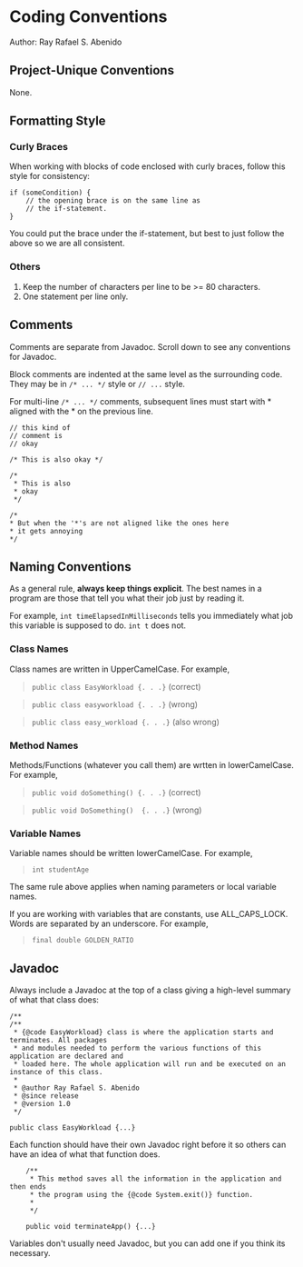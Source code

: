 # Coding Conventions
Author: Ray Rafael S. Abenido
## Project-Unique Conventions
None.

## Formatting Style
### Curly Braces
When working with blocks of code enclosed with curly braces, follow this style for consistency:
```
if (someCondition) {
    // the opening brace is on the same line as
    // the if-statement.
}
```
You could put the brace under the if-statement, but best to just follow the above so we are all consistent.
### Others
1. Keep the number of characters per line to be >= 80 characters.
2. One statement per line only.

## Comments
Comments are separate from Javadoc. Scroll down to see any conventions for Javadoc.

Block comments are indented at the same level as the surrounding code. They may be in `/* ... */` style or `// ...` style.

For multi-line `/* ... */` comments, subsequent lines must start with * aligned with the * on the previous line.

```
// this kind of
// comment is
// okay

/* This is also okay */

/*
 * This is also
 * okay
 */

/*
* But when the '*'s are not aligned like the ones here
* it gets annoying
*/

```

## Naming Conventions
As a general rule, **always keep things explicit**. The best names in a program are those that tell you what their job just by reading it.

For example, `int timeElapsedInMilliseconds` tells you immediately what job this variable is supposed to do. `int t` does not.
### Class Names
Class names are written in UpperCamelCase. For example,
> `public class EasyWorkload {. . .}` (correct)

> `public class easyworkload {. . .}` (wrong)

> `public class easy_workload {. . .}` (also wrong)

### Method Names
Methods/Functions (whatever you call them) are wrtten in lowerCamelCase. For example,
> `public void doSomething() {. . .}` (correct)

> `public void DoSomething()  {. . .}` (wrong)

### Variable Names
Variable names should be written lowerCamelCase. For example,
> `int studentAge`

The same rule above applies when naming parameters or local variable names.

If you are working with variables that are constants, use ALL_CAPS_LOCK. Words are separated by an underscore. For example,
> `final double GOLDEN_RATIO`

## Javadoc
Always include a Javadoc at the top of a class giving a high-level summary of what that class does:
```
/**
/**
 * {@code EasyWorkload} class is where the application starts and terminates. All packages
 * and modules needed to perform the various functions of this application are declared and
 * loaded here. The whole application will run and be executed on an instance of this class.
 * 
 * @author Ray Rafael S. Abenido
 * @since release
 * @version 1.0
 */

public class EasyWorkload {...}
```

Each function should have their own Javadoc right before it so others can have an idea of what that function does.
```
    /**
     * This method saves all the information in the application and then ends
     * the program using the {@code System.exit()} function.
     * 
     */

    public void terminateApp() {...}
```

Variables don't usually need Javadoc, but you can add one if you think its necessary.
